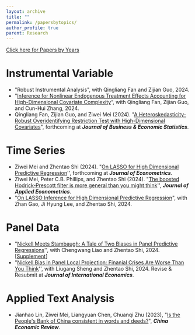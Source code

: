 ```yaml
---
layout: archive
title: ""
permalink: /papersbytopics/
author_profile: true 
parent: Research
---
```


[Click here for Papers by Years](http://ziweimei.github.io/research)

Instrumental Variable
======

- "Robust Instrumental Analysis", with Qingliang Fan and Zijian Guo, 2024.
- "[Inference for Nonlinear Endogenous Treatment Effects Accounting for High-Dimensional Covariate Complexity](http://arxiv.org/abs/2310.08063)“, with Qingliang Fan, Zijian Guo, and Cun-Hui Zhang, 2024.
- Qingliang Fan, Zijian Guo, and Ziwei Mei (2024). "[A Heteroskedasticity-Robust Overidentifying Restriction Test with High-Dimensional Covariates](https://www.tandfonline.com/doi/full/10.1080/07350015.2024.2388654)",  forthcoming at  ***Journal of Business & Economic Statistics***.

Time Series
======

- Ziwei Mei and Zhentao Shi (2024). "[On LASSO for High Dimensional Predictive Regression](https://arxiv.org/abs/2212.07052)'',  forthcoming at  ***Journal of Econometrics***.   
- Ziwei Mei, Peter C.B. Phillips, and Zhentao Shi (2024). "[The boosted Hodrick‐Prescott filter is more general than you might think](https://onlinelibrary.wiley.com/doi/10.1002/jae.3086)'', ***Journal of Applied Econometrics***.
- "[On LASSO Inference for High Dimensional Predictive Regression](https://arxiv.org/abs/2409.10030)", with Zhan Gao, Ji Hyung Lee, and Zhentao Shi, 2024.

Panel Data
======

- "[Nickell Meets Stambaugh: A Tale of Two Biases in Panel Predictive Regressions](https://www.researchgate.net/publication/384869118_Nickell_Meets_Stambaugh_A_Tale_of_Two_Biases_in_Panel_Predictive_Regressions?channel=doi&linkId=670b278c68e0f20a611068ab&showFulltext=true)'', with Chengwang Liao and Zhentao Shi, 2024.  [[Supplement](https://www.researchgate.net/publication/384868607_Supplementary_Material_to_Nickell_Meets_Stambaugh_A_Tale_of_Two_Biases_in_Panel_Predictive_Regressions?channel=doi&linkId=670b1cd7dc91726ad38e47ac&showFulltext=true)]
- "[Nickell Bias in Panel Local Projection: Finanial Crises Are Worse Than You Think](https://arxiv.org/abs/2302.13455)'', with Liugang Sheng and Zhentao Shi, 2024. Revise & Resubmit at  ***Journal of International Economics***. 

Applied Text Analysis
======

- Jianhao Lin, Ziwei Mei, Liangyuan Chen, Chuanqi Zhu (2023), "[Is the People's Bank of China consistent in words and deeds?](https://www.sciencedirect.com/science/article/pii/S1043951X23000044)", ***China Economic Review***. 



